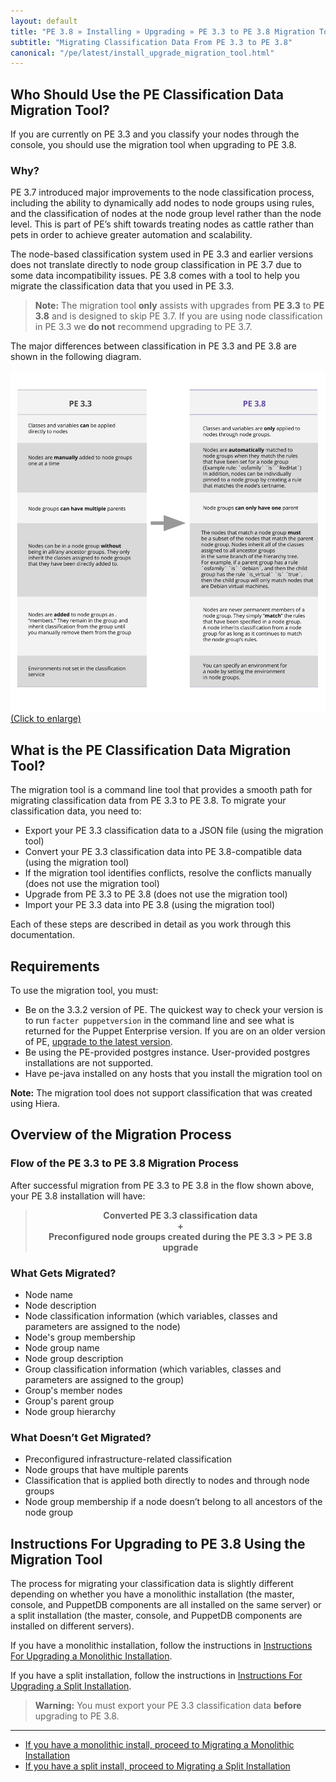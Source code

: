 ```yaml
---
layout: default
title: "PE 3.8 » Installing » Upgrading » PE 3.3 to PE 3.8 Migration Tool"
subtitle: "Migrating Classification Data From PE 3.3 to PE 3.8"
canonical: "/pe/latest/install_upgrade_migration_tool.html"
---
```


## Who Should Use the PE Classification Data Migration Tool?

If you are currently on PE 3.3 and you classify your nodes through the console, you should use the migration tool when upgrading to PE 3.8. 

### Why? 

PE 3.7 introduced major improvements to the node classification process, including the ability to dynamically add nodes to node groups using rules, and the classification of nodes at the node group level rather than the node level. This is part of PE’s shift towards treating nodes as cattle rather than pets in order to achieve greater automation and scalability. 

The node-based classification system used in PE 3.3 and earlier versions does not translate directly to node group classification in PE 3.7 due to some data incompatibility issues. PE 3.8 comes with a tool to help you migrate the classification data that you used in PE 3.3. 

> **Note:** The migration tool **only** assists with upgrades from **PE 3.3** to **PE 3.8** and is designed to skip PE 3.7. If you are using node classification in PE 3.3 we **do not** recommend upgrading to PE 3.7.

The major differences between classification in PE 3.3 and PE 3.8 are shown in the following diagram.  

<a href="./images/pe3.8_migration_differences.svg"><img src="./images/pe3.8_migration_differences.svg" alt="Classification Differences" title="Click to enlarge"> (Click to enlarge)</a>

## What is the PE Classification Data Migration Tool?

The migration tool is a command line tool that provides a smooth path for migrating classification data from PE 3.3 to PE 3.8. To migrate your classification data, you need to:

* Export your PE 3.3 classification data to a JSON file (using the migration tool)
* Convert your PE 3.3 classification data into PE 3.8-compatible data (using the migration tool)
* If the migration tool identifies conflicts, resolve the conflicts manually (does not use the migration tool)
* Upgrade from PE 3.3 to PE 3.8 (does not use the migration tool)
* Import your PE 3.3 data into PE 3.8 (using the migration tool)

Each of these steps are described in detail as you work through this documentation.

## Requirements

To use the migration tool, you must:

* Be on the 3.3.2 version of PE. The quickest way to check your version is to run `facter puppetversion` in the command line and see what is returned for the Puppet Enterprise version. If you are on an older version of PE, [upgrade to the latest version](./install_upgrading.html).
* Be using the PE-provided postgres instance. User-provided postgres installations are not supported.
* Have pe-java installed on any hosts that you install the migration tool on 

**Note:** The migration tool does not support classification that was created using Hiera.

## Overview of the Migration Process

### Flow of the PE 3.3 to PE 3.8 Migration Process 

After successful migration from PE 3.3 to PE 3.8 in the flow shown above, your PE 3.8 installation will have:

> <center>
> <b>Converted PE 3.3 classification data</b>
> </center>
> <center>
> <b>+</b>
> </center>
> <center>
> <b>Preconfigured node groups created during the PE 3.3 > PE 3.8 upgrade</b>
> </center>

### What Gets Migrated?

* Node name
* Node description
* Node classification information (which variables, classes and parameters are assigned to the node)
* Node's group membership
* Node group name
* Node group description
* Group classification information (which variables, classes and parameters are assigned to the group)
* Group's member nodes
* Group's parent group
* Node group hierarchy

### What Doesn’t Get Migrated? 

* Preconfigured infrastructure-related classification
* Node groups that have multiple parents
* Classification that is applied both directly to nodes and through node groups
* Node group membership if a node doesn’t belong to all ancestors of the node group

## Instructions For Upgrading to PE 3.8 Using the Migration Tool

The process for migrating your classification data is slightly different depending on whether you have a monolithic installation (the master, console, and PuppetDB components are all installed on the same server) or a split installation (the master, console, and PuppetDB components are installed on different servers).


If you have a monolithic installation, follow the instructions in [Instructions For Upgrading a Monolithic Installation](./install_upgrade_migration_monolithic.html).

If you have a split installation, follow the instructions in [Instructions For Upgrading a Split Installation](./install_upgrade_migration_split.html).

> **Warning:** You must export your PE 3.3 classification data **before** upgrading to PE 3.8.

* * *


- [If you have a monolithic install, proceed to Migrating a Monolithic Installation](./install_upgrade_migration_monolithic.html)
- [If you have a split install, proceed to Migrating a Split Installation](./install_upgrade_migration_split.html)